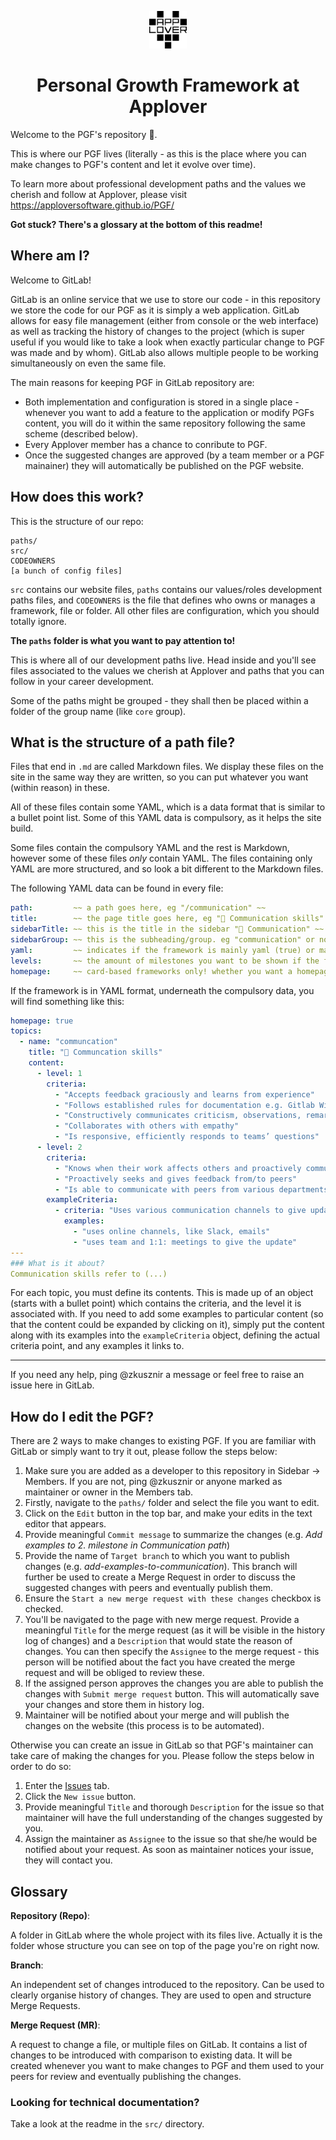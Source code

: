 <p align="center">
  <a href="https://www.applover.pl">
    <img alt="Applover favicon" src="src/images/favicon.svg" width="60" />
  </a>
</p>
<h1 align="center">
    Personal Growth Framework at Applover
</h1>

Welcome to the PGF's repository 🎉.

This is where our PGF lives (literally - as this is the place where you can make changes to PGF's content and let it evolve over time).

To learn more about professional development paths and the values we cherish and follow at Applover, please visit https://apploversoftware.github.io/PGF/

**Got stuck? There's a glossary at the bottom of this readme!**

## Where am I?

Welcome to GitLab!

GitLab is an online service that we use to store our code - in this repository we store the code for our PGF as it is simply a web application. GitLab allows for easy file management (either from console or the web interface) as well as tracking the history of changes to the project (which is super useful if you would like to take a look when exactly particular change to PGF was made and by whom). GitLab also allows multiple people to be working simultaneously on even the same file.

The main reasons for keeping PGF in GitLab repository are:
- Both implementation and configuration is stored in a single place - whenever you want to add a feature to the application or modify PGFs content, you will do it within the same repository following the same scheme (described below).
- Every Applover member has a chance to conribute to PGF.
- Once the suggested changes are approved (by a team member or a PGF mainainer) they will automatically be published on the PGF website.

## How does this work?

This is the structure of our repo:
```
paths/
src/
CODEOWNERS
[a bunch of config files]
```

`src` contains our website files, `paths` contains our values/roles development paths files, and `CODEOWNERS` is the file that defines who owns or manages a framework, file or folder.
All other files are configuration, which you should totally ignore.

**The `paths` folder is what you want to pay attention to!**

This is where all of our development paths live. Head inside and you'll see files associated to the values we cherish at Applover and paths that you can follow in your career development.

Some of the paths might be grouped - they shall then be placed within a folder of the group name (like `core` group).

## What is the structure of a path file?

Files that end in `.md` are called Markdown files. We display these files on the site in the same way they are written, so you can put whatever you want (within reason) in these.

All of these files contain some YAML, which is a data format that is similar to a bullet point list. Some of this YAML data is compulsory, as it helps the site build.

Some files contain the compulsory YAML and the rest is Markdown, however some of these files *only* contain YAML.
The files containing only YAML are more structured, and so look a bit different to the Markdown files.

The following YAML data can be found in every file:

``` yaml
path:         ~~ a path goes here, eg "/communication" ~~
title:        ~~ the page title goes here, eg "💬 Communication skills" ~~
sidebarTitle: ~~ this is the title in the sidebar "💬 Communication" ~~
sidebarGroup: ~~ this is the subheading/group. eg "communication" or nothing ~~
yaml:         ~~ indicates if the framework is mainly yaml (true) or markdown (false) ~~
levels:       ~~ the amount of milestones you want to be shown if the file is yaml, eg 6 or nothing ~~
homepage:     ~~ card-based frameworks only! whether you want a homepage to be shown, eg true, false, or nothing if irrelevant ~~
```

If the framework is in YAML format, underneath the compulsory data, you will find something like this:

``` yaml
homepage: true
topics:
  - name: "communcation"
    title: "💬 Communcation skills"
    content:
      - level: 1
        criteria:
          - "Accepts feedback graciously and learns from experience"
          - "Follows established rules for documentation e.g. Gitlab Wiki, GSuite"
          - "Constructively communicates criticism, observations, remarks"
          - "Collaborates with others with empathy"
          - "Is responsive, efficiently responds to teams’ questions"
      - level: 2
        criteria:
          - "Knows when their work affects others and proactively communicates the impact of status updates with those who most need to know"
          - "Proactively seeks and gives feedback from/to peers"
          - "Is able to communicate with peers from various departments, talks to non-technical stakeholders on appropriate level of abstraction"
        exampleCriteria:
          - criteria: "Uses various communication channels to give update"
            examples:
              - "uses online channels, like Slack, emails"
              - "uses team and 1:1: meetings to give the update"
---
### What is it about?
Communication skills refer to (...)
```

For each topic, you must define its contents. This is made up of an object (starts with a bullet point) which contains the criteria, and the level it is associated with.
If you need to add some examples to particular content (so that the content could be expanded by clicking on it), simply put the content along with its examples into the `exampleCriteria` object, defining the actual criteria point, and any examples it links to.

---

If you need any help, ping @zkusznir a message or feel free to raise an issue here in GitLab.

## How do I edit the PGF?

There are 2 ways to make changes to existing PGF. If you are familiar with GitLab or simply want to try it out, please follow the steps below:
1. Make sure you are added as a developer to this repository in Sidebar -> Members. If you are not, ping @zkusznir or anyone marked as maintainer or owner in the Members tab.
2. Firstly, navigate to the `paths/` folder and select the file you want to edit.
3. Click on the `Edit` button in the top bar, and make your edits in the text editor that appears.
4. Provide meaningful `Commit message` to summarize the changes (e.g. *Add examples to 2. milestone in Communication path*)
5. Provide the name of `Target branch` to which you want to publish changes (e.g. *add-examples-to-communication*). This branch will further be used to create a Merge Request in order to discuss the suggested changes with peers and eventually publish them.
6. Ensure the `Start a new merge request with these changes` checkbox is checked.
7. You'll be navigated to the page with new merge request. Provide a meaningful `Title` for the merge request (as it will be visible in the history log of changes) and a `Description` that would state the reason of changes. You can then specify the `Assignee` to the merge request - this person will be notified about the fact you have created the merge request and will be obliged to review these.
8. If the assigned person approves the changes you are able to publish the changes with `Submit merge request` button. This will automatically save your changes and store them in history log.
9. Maintainer will be notified about your merge and will publish the changes on the website (this process is to be automated).

Otherwise you can create an issue in GitLab so that PGF's maintainer can take care of making the changes for you. Please follow the steps below in order to do so:
1. Enter the [Issues](https://git.applover.pl/Applover/pgf/issues) tab.
2. Click the `New issue` button.
3. Provide meaningful `Title` and thorough `Description` for the issue so that maintainer will have the full understanding of the changes suggested by you.
4. Assign the maintainer as `Assignee` to the issue so that she/he would be notified about your request. As soon as maintainer notices your issue, they will contact you.

## Glossary

**Repository (Repo)**:

A folder in GitLab where the whole project with its files live. Actually it is the folder whose structure you can see on top of the page you're on right now.

**Branch**:

An independent set of changes introduced to the repository. Can be used to clearly organise history of changes. They are used to open and structure Merge Requests.

**Merge Request (MR)**:

A request to change a file, or multiple files on GitLab. It contains a list of changes to be introduced with comparison to existing data. It will be created whenever you want to make changes to PGF and them used to your peers for review and eventually publishing the changes.


### Looking for technical documentation?
Take a look at the readme in the `src/` directory.
